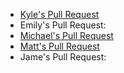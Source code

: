  * [Kyle's Pull Request](https://github.com/careyes8/apple_strudel_icebreaker/pull/2)
 * Emily's Pull Request: 
 * [Michael's Pull Request](https://github.com/careyes8/apple_strudel_icebreaker/pull/1)
 * [Matt's Pull Request](https://github.com/emilyhalva/Icebreaker_eirerkuchen/pull/3)
 * Jame's Pull Request:
